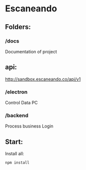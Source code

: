 # Escaneando

## Folders:

### /docs

Documentation of project


## api:
http://sandbox.escaneando.co/api/v1


### /electron

Control Data PC

### /backend

Process business Login


## Start:

Install all:
```bash
npm install
```

